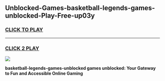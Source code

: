 
## Unblocked-Games-basketball-legends-games-unblocked-Play-Free-up03y
<h3>
<a href="https://premium76.site?title=basketball-legends-games-unblocked&ref=17A">CLICK TO PLAY</a></h3>
<hr>

<h3>
<a href="https://premium76.site?title=basketball-legends-games-unblocked&ref=17A">CLICK 2 PLAY</a>
  
</h3>

<a href="https://premium76.site?title=basketball-legends-games-unblocked&ref=17A"><img src="https://clearcache.store/games.png"></a>


**basketball-legends-games-unblocked games unblocked: Your Gateway to Fun and Accessible Online Gaming**
